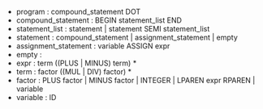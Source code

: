- program : compound_statement DOT
- compound_statement : BEGIN statement_list END
- statement_list : statement | statement SEMI statement_list
- statement : compound_statement | assignment_statement | empty
- assignment_statement : variable ASSIGN expr
- empty :
- expr : term ((PLUS | MINUS) term) *
- term : factor ((MUL | DIV) factor) *
- factor : PLUS factor | MINUS factor | INTEGER | LPAREN expr RPAREN | variable
- variable : ID
